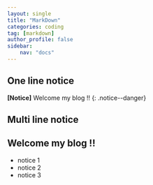 ```yaml
---
layout: single
title: "MarkDown"
categories: coding
tag: [markdown]
author_profile: false
sidebar:
    nav: "docs"
---
```


## One line notice
**[Notice]** Welcome my blog !!
{: .notice--danger}

## Multi line notice
<div class = "notice--success">
<h2>Welcome my blog !!</h2>
<ul>
    <li>notice 1</li>
    <li>notice 2</li>
    <li>notice 3</li>
</ul>
</div>




